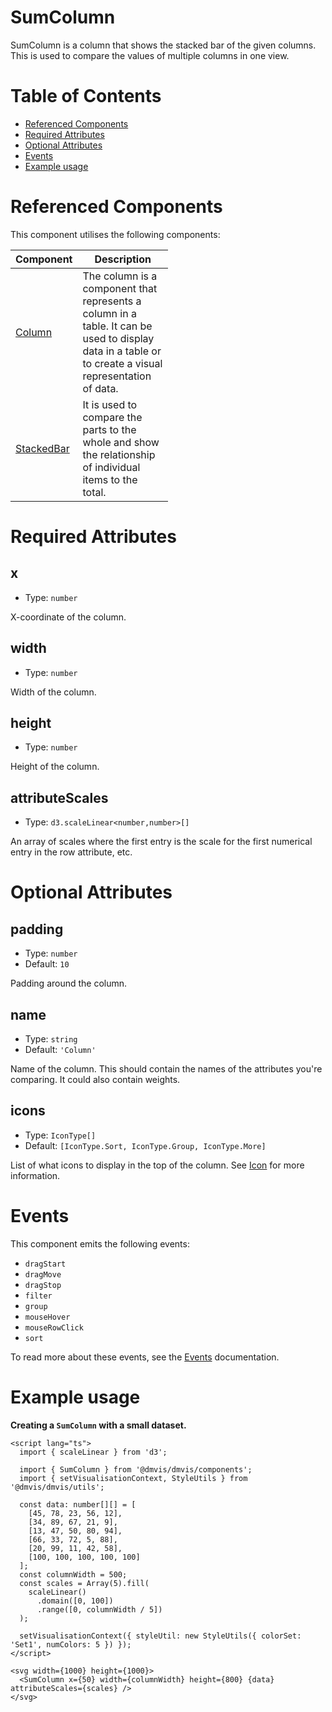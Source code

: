 # SumColumn

SumColumn is a column that shows the stacked bar of the given columns. This is used to compare the values of multiple columns in one view.

# Table of Contents

- [Referenced Components](#referenced-components)
- [Required Attributes](#required-attributes)
- [Optional Attributes](#optional-attributes)
- [Events](#events)
- [Example usage](#example-usage)

# Referenced Components

This component utilises the following components:

<table style="width: 50%">
  <thead>
    <tr>
      <th style="width: 20%;">Component</th>
      <th style="width: 80%;">Description</th>
    </tr>
  </thead>
  <tbody>
    <tr>
      <td><a href="#/components/Column.md">Column</a></td>
      <td>The column is a component that represents a column in a table. It can be used to display data in a table or to create a visual representation of data.</td>
    </tr>
    <tr>
      <td><a href="#/components/StackedBar.md">StackedBar</a></td>
      <td>It is used to compare the parts to the whole and show the relationship of individual items to the total.</td>
    </tr>
  </tbody>
</table>

# Required Attributes

## x

- Type: `number`

X-coordinate of the column.

## width

- Type: `number`

Width of the column.

## height

- Type: `number`

Height of the column.

## attributeScales

- Type: `d3.scaleLinear<number,number>[]`

An array of scales where the first entry is the scale for the first numerical entry in the row attribute, etc.

# Optional Attributes

## padding

- Type: `number`
- Default: `10`

Padding around the column.

## name

- Type: `string`
- Default: `'Column'`

Name of the column. This should contain the names of the attributes you're comparing. It could also contain weights.

## icons

- Type: `IconType[]`
- Default: `[IconType.Sort, IconType.Group, IconType.More]`

List of what icons to display in the top of the column. See [Icon](../components/Icon.md) for more information.

# Events

This component emits the following events:

- `dragStart`
- `dragMove`
- `dragStop`
- `filter`
- `group`
- `mouseHover`
- `mouseRowClick`
- `sort`

To read more about these events, see the [Events](../utils/Events.md) documentation.

# Example usage

<b>Creating a `SumColumn` with a small dataset.</b>

```svelte
<script lang="ts">
  import { scaleLinear } from 'd3';

  import { SumColumn } from '@dmvis/dmvis/components';
  import { setVisualisationContext, StyleUtils } from '@dmvis/dmvis/utils';

  const data: number[][] = [
    [45, 78, 23, 56, 12],
    [34, 89, 67, 21, 9],
    [13, 47, 50, 80, 94],
    [66, 33, 72, 5, 88],
    [20, 99, 11, 42, 58],
    [100, 100, 100, 100, 100]
  ];
  const columnWidth = 500;
  const scales = Array(5).fill(
    scaleLinear()
      .domain([0, 100])
      .range([0, columnWidth / 5])
  );

  setVisualisationContext({ styleUtil: new StyleUtils({ colorSet: 'Set1', numColors: 5 }) });
</script>

<svg width={1000} height={1000}>
  <SumColumn x={50} width={columnWidth} height={800} {data} attributeScales={scales} />
</svg>
```

